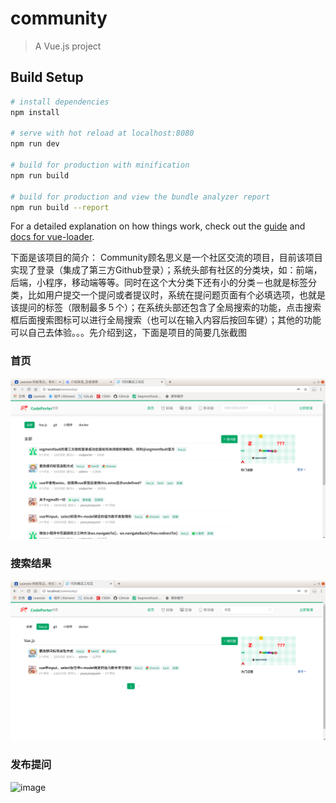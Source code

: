 # community

> A Vue.js project

## Build Setup

``` bash
# install dependencies
npm install

# serve with hot reload at localhost:8080
npm run dev

# build for production with minification
npm run build

# build for production and view the bundle analyzer report
npm run build --report
```

For a detailed explanation on how things work, check out the [guide](http://vuejs-templates.github.io/webpack/) and [docs for vue-loader](http://vuejs.github.io/vue-loader).

下面是该项目的简介：
Community顾名思义是一个社区交流的项目，目前该项目实现了登录（集成了第三方Github登录）；系统头部有社区的分类块，如：前端，后端，小程序，移动端等等。同时在这个大分类下还有小的分类－也就是标签分类，比如用户提交一个提问或者提议时，系统在提问题页面有个必填选项，也就是该提问的标签（限制最多５个）；在系统头部还包含了全局搜索的功能，点击搜索框后面搜索图标可以进行全局搜索（也可以在输入内容后按回车键）；其他的功能可以自己去体验。。。先介绍到这，下面是项目的简要几张截图

### 首页
![home](./brief/home.png)

### 搜索结果
![search](./src/images/search.png)

### 发布提问

![image](https://github.com/youcyousyunn/vue-community/tree/master/src/images/ask.png)



